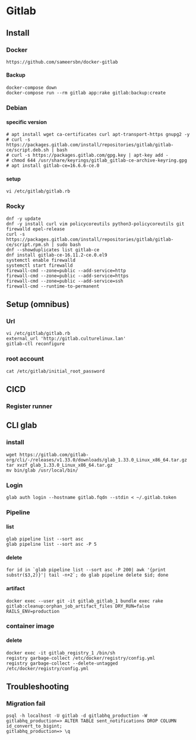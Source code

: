 # Gitlab

## Install
### Docker
    https://github.com/sameersbn/docker-gitlab
#### Backup 
    docker-compose down
    docker-compose run --rm gitlab app:rake gitlab:backup:create

### Debian
#### specific version
    # apt install wget ca-certificates curl apt-transport-https gnupg2 -y
    # curl -s https://packages.gitlab.com/install/repositories/gitlab/gitlab-ce/script.deb.sh | bash
    # curl -s https://packages.gitlab.com/gpg.key | apt-key add -
    # chmod 644 /usr/share/keyrings/gitlab_gitlab-ce-archive-keyring.gpg
    # apt install gitlab-ce=16.6.6-ce.0
#### setup
    vi /etc/gitlab/gitlab.rb

### Rocky
    dnf -y update
    dnf -y install curl vim policycoreutils python3-policycoreutils git  firewalld epel-release
    curl -s https://packages.gitlab.com/install/repositories/gitlab/gitlab-ce/script.rpm.sh | sudo bash
    dnf --showduplicates list gitlab-ce
    dnf install gitlab-ce-16.11.2-ce.0.el9
    systemctl enable firewalld
    systemctl start firewalld
    firewall-cmd --zone=public --add-service=http
    firewall-cmd --zone=public --add-service=https
    firewall-cmd --zone=public --add-service=ssh
    firewall-cmd --runtime-to-permanent

## Setup (omnibus)
### Url
    vi /etc/gitlab/gitlab.rb
    external_url 'http://gitlab.culturelinux.lan'
    gitlab-ctl reconfigure
### root account
    cat /etc/gitlab/initial_root_password

## CICD
### Register runner
    
## CLI glab
### install 
    wget https://gitlab.com/gitlab-org/cli/-/releases/v1.33.0/downloads/glab_1.33.0_Linux_x86_64.tar.gz
    tar xvzf glab_1.33.0_Linux_x86_64.tar.gz
    mv bin/glab /usr/local/bin/

### Login 
    glab auth login --hostname gitlab.fqdn --stdin < ~/.gitlab.token

###  Pipeline
#### list
    glab pipeline list --sort asc
    glab pipeline list --sort asc -P 5
#### delete
    for id in `glab pipeline list --sort asc -P 200| awk '{print substr($3,2)}'| tail -n+2`; do glab pipeline delete $id; done
#### artifact
    docker exec --user git -it gitlab_gitlab_1 bundle exec rake gitlab:cleanup:orphan_job_artifact_files DRY_RUN=false RAILS_ENV=production

### container image 
#### delete
    docker exec -it gitlab_registry_1 /bin/sh
    registry garbage-collect /etc/docker/registry/config.yml
    registry garbage-collect --delete-untagged /etc/docker/registry/config.yml


## Troubleshooting
### Migration fail
    psql -h localhost -U gitlab -d gitlabhq_production -W
    gitlabhq_production=> ALTER TABLE sent_notifications DROP COLUMN id_convert_to_bigint;
    gitlabhq_production=> \q